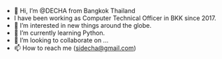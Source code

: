 - 👋 Hi, I’m @DECHA from Bangkok Thailand
- I have been working as Computer Technical Officer in BKK since 2017.
- 👀 I’m interested in new things around the globe.
- 🌱 I’m currently learning Python.
- 💞️ I’m looking to collaborate on ...
- 📫 How to reach me (sidecha@gmail.com)

<!---
DECHA-M/DECHA-M is a ✨ special ✨ repository because its `README.md` (this file) appears on your GitHub profile.
You can click the Preview link to take a look at your changes.
--->

